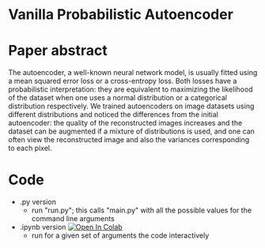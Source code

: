 # Vanilla Probabilistic Autoencoder

# Paper abstract
The autoencoder, a well-known neural network model, is usually fitted using a mean squared error loss or a cross-entropy loss. Both losses have a probabilistic interpretation: they are equivalent to maximizing the likelihood of the dataset when one uses a normal distribution or a categorical distribution respectively. We trained autoencoders on image datasets using different distributions and noticed the differences from the initial autoencoder: the quality of the reconstructed images increases and the dataset can be augmented if a mixture of distributions is used, and one can often view the reconstructed image and also the variances corresponding to each pixel. 

# Code
- .py version
  - run "run.py"; this calls "main.py" with all the possible values for the command line arguments
- .ipynb version [![Open In Colab](https://colab.research.google.com/assets/colab-badge.svg)](https://colab.research.google.com/github/aciobanusebi/vanilla-probabilistic-ae/blob/main/AE_distribution_at_output.ipynb)
  - run for a given set of arguments the code interactively
